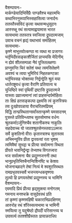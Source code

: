 वैशम्पायनः-  
मार्कण्डेयादिभिर्विप्रैः पाण्डवैश्च महात्मभिः  
कथाभिरनुरूपाभिस्सहासित्वा जनार्दनः  
ततस्तैस्संविदं कृत्वा यथावन्मधुसूदनः  
आरुरुक्षू रथं सत्यामाह्वयामास भारत  
सत्यभामा ततस्तत्र स्वजित्वा द्रुपदात्मजाम्  
उवाच वचनं हृद्यं यथाभावं समाहितम्  
सत्यभामा-  
कृष्णे माभूत्तवोत्कण्ठा मा व्यथा मा प्रजागरः  
भर्तृभिर्देवसङ्काशैर्जितां प्राप्स्यसि मेदिनीम्  
न ह्येवं शीलसम्पन्ना नैवं पूजितलक्षणाः  
प्राप्नुवन्ति चिरं क्लेशं यथा त्वमसितेक्षणे  
अवश्यं च त्वया भूमिरियं निहतकण्टका  
भर्तृभिस्सह भोक्तव्या निर्द्वन्द्वेति श्रुतं मया  
धार्तराष्ट्रवधं कृत्वा वैराणि प्रतियात्य च  
युधिष्ठिरे स्वां पृथिवीं द्रष्टासि द्रुपदात्मजे  
यास्ताः प्रव्राज्यमानां त्वां प्राहसन्दर्पमोहिताः  
ताः क्षिप्रं हतसङ्कल्पा द्रक्ष्यसि त्वं कुरुस्त्रियः  
तव दुःखोपपन्नाया यैराचरितमप्रियम्  
विद्धि तान्प्रस्थितान्सर्वांस्तान्कृष्णे यमसादनम्  
पुत्रस्ते प्रतिविन्ध्यश्च सुतसोमश्च वर्धनः  
श्रुतकर्माऽर्जुनिश्चैव शतानीकश्च नाकुलिः  
सहदेवाच्च यो जातश्श्रुतसेनस्तवाऽऽत्मजः  
सर्वे कुशलिनो वीराः कृतास्त्राश्च सुतास्तव  
अभिमन्युरिव प्रीता द्वारवत्यां रता भृशम्  
त्वमिवैषां सुभद्रा च प्रीत्या सर्वात्मना स्थिता  
प्रीयते भावनिर्द्वन्द्वा तेभ्यश्च विगतज्वरा  
भज सर्वात्मना चैव प्रद्युम्नजननी तथा  
भानुप्रभृतिभिश्चैनान्विशिनष्टि च केशवः  
भोजनाच्छादने तेषां नित्यं मे श्वशुरस्स्थितः  
रामप्रभृतयस्सर्वे भजन्त्यन्धकवृष्णयः  
तुल्यो हि प्रणयस्तेषां प्रद्युम्नस्य च भामिनि  
वैशम्पायनः-  
एवमादि प्रियं प्रीत्या हृद्यमुक्त्वा मनोगतम्  
गमनाय मनश्चक्रे वासुदेवरथं प्रति  
तां कृष्णां कृष्णमहिषी चकाराभिप्रदक्षिणम्  
आरुरोह रथं शौरेस्सत्यभामा च भामिनी  
स्मयित्वा तु यदुश्रेष्ठो द्रौपदीं परिसान्त्व्य च  
उपावर्त्य ततश्शीघ्रैस्ततः प्रायान्नराधिप  
